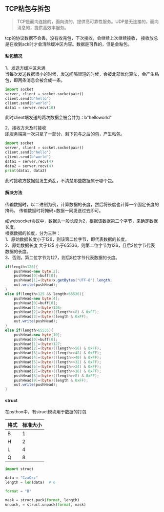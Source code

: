 <!--
2020-03-15 16:30:04
https://ae01.alicdn.com/kf/H78b31e912d92482cbffe0837b4675798I.png
计算机基础
TCP粘包与拆包
TCP是面向连接的，面向流的，提供高可靠性服务。UDP是无连接的，面向消息的，提供高效率服务。
TCP是面向连接的，面向流的，提供高可靠性服务。UDP是无连接的，面向消息的，提供高效率服务。
-->

## TCP粘包与拆包

> TCP是面向连接的，面向流的，提供高可靠性服务。UDP是无连接的，面向消息的，提供高效率服务。

tcp的协议数据不会丢，没有收完包，下次接收，会继续上次继续接收，
接收放总是在收到ack时才会清除缓冲区内容。数据是可靠的，但是会粘包。

#### 粘包情况
1、发送方缓冲区未满  
当每次发送数据很小的时候，发送间隔很短的时候，会被北部优化算法，会产生粘包，即两条消息会被合成一条。
```python
import socket
server, client = socket.socketpair()
client.send(b'hello')
client.send(b'world')
data1 = server.recv(10)
```
此时client端发送的两次数据会被合并为：b"helloworld"

2、接收方未及时接收  
即服务端第一次只拿了一部分，剩下包与之后的包，产生粘包。
```python
import socket
server, client = socket.socketpair()
client.send(b'hello')
client.send(b'world')
data1 = server.recv(4)
data2 = server.recv(4)
print(data1, data2)
```
此时接收方数据就发生紊乱，不清楚那些数据属于哪个包。

#### 解决方法  
传输数据时，以二进制为例，计算数据的长度，然后将长度也计算一个固定长度的掩码，
传输数据时将掩码+数据一同发送过去即可。

如websocket协议中，数据头一般长度为2，根据该数据第二个字节，来确定数据长度。  
根据数据的长度，分为三种：  
1、原始数据长度小于126，则该第二位字节，即代表数据的长度。  
2、原始数据长度 大于125 小于65536，则第二位字节为126，且后2位字节代表数据的长度。  
3、否则，第二位字节为127，则后8位字节代表数据的长度。
```java
if(length<126){
    pushHead=new byte[2];
    pushHead[0]=buff[0];
    pushHead[1]=(byte)x.getBytes("UTF-8").length;
    out.write(pushHead);
}
else if(length>125 && length<65536){
    pushHead=new byte[4];
    pushHead[0]=buff[0];
    pushHead[1]=(byte)126;
    pushHead[2]=(byte)((length>>8) & 0xFF);
    pushHead[3]=(byte)(length & 0xFF);
    out.write(pushHead);
}
else if(length>65535){
    pushHead=new byte[10];
    pushHead[0]=buff[0];
    pushHead[1]=(byte)127;
    pushHead[2]=(byte)((length>>56) & 0xFF);
    pushHead[3]=(byte)((length>>48) & 0xFF);
    pushHead[4]=(byte)((length>>40) & 0xFF);
    pushHead[5]=(byte)((length>>32) & 0xFF);
    pushHead[6]=(byte)((length>>24) & 0xFF);
    pushHead[7]=(byte)((length>>16) & 0xFF);
    pushHead[8]=(byte)((length>>8) & 0xFF);
    pushHead[9]=(byte)(length & 0xFF);
    out.write(pushHead);
}
```

#### struct
在python中，有struct模块用于数据的打包

|格式|标准大小|
|---| --- |
|B|1|
|H|2|
|L|4|
|Q|8|

```python
import struct

data = "CzaOrz"
length = len(data)  # 6

format = "B"

mask = struct.pack(format, length)
unpack, = struct.unpack(format, mask)
```